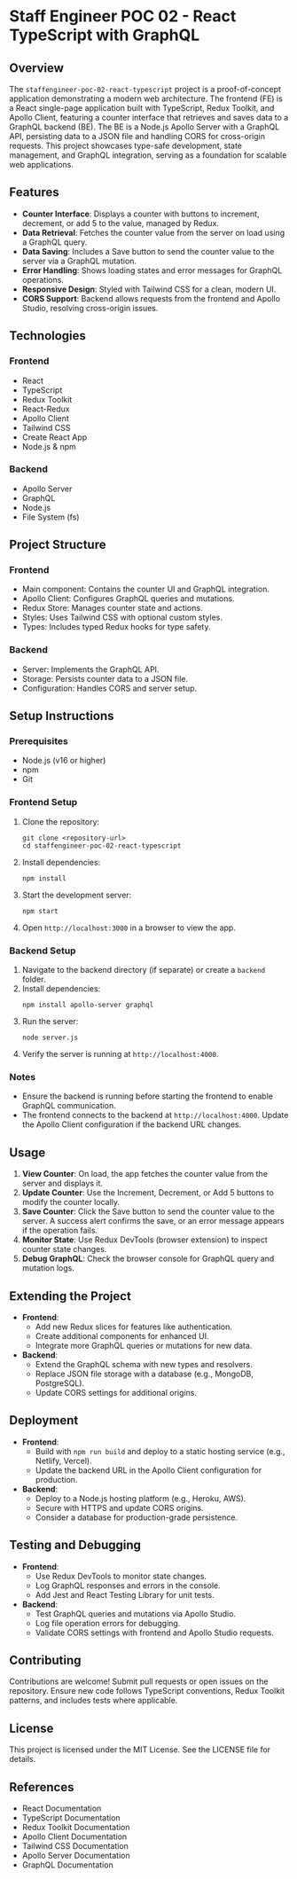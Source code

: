 # Staff Engineer POC 02 - React TypeScript with GraphQL

## Overview

The `staffengineer-poc-02-react-typescript` project is a proof-of-concept application demonstrating a modern web architecture. The frontend (FE) is a React single-page application built with TypeScript, Redux Toolkit, and Apollo Client, featuring a counter interface that retrieves and saves data to a GraphQL backend (BE). The BE is a Node.js Apollo Server with a GraphQL API, persisting data to a JSON file and handling CORS for cross-origin requests. This project showcases type-safe development, state management, and GraphQL integration, serving as a foundation for scalable web applications.

## Features

- **Counter Interface**: Displays a counter with buttons to increment, decrement, or add 5 to the value, managed by Redux.
- **Data Retrieval**: Fetches the counter value from the server on load using a GraphQL query.
- **Data Saving**: Includes a Save button to send the counter value to the server via a GraphQL mutation.
- **Error Handling**: Shows loading states and error messages for GraphQL operations.
- **Responsive Design**: Styled with Tailwind CSS for a clean, modern UI.
- **CORS Support**: Backend allows requests from the frontend and Apollo Studio, resolving cross-origin issues.

## Technologies

### Frontend

- React
- TypeScript
- Redux Toolkit
- React-Redux
- Apollo Client
- Tailwind CSS
- Create React App
- Node.js & npm

### Backend

- Apollo Server
- GraphQL
- Node.js
- File System (fs)

## Project Structure

### Frontend

- Main component: Contains the counter UI and GraphQL integration.
- Apollo Client: Configures GraphQL queries and mutations.
- Redux Store: Manages counter state and actions.
- Styles: Uses Tailwind CSS with optional custom styles.
- Types: Includes typed Redux hooks for type safety.

### Backend

- Server: Implements the GraphQL API.
- Storage: Persists counter data to a JSON file.
- Configuration: Handles CORS and server setup.

## Setup Instructions

### Prerequisites

- Node.js (v16 or higher)
- npm
- Git

### Frontend Setup

1. Clone the repository:
   ```
   git clone <repository-url>
   cd staffengineer-poc-02-react-typescript
   ```
2. Install dependencies:
   ```
   npm install
   ```
3. Start the development server:
   ```
   npm start
   ```
4. Open `http://localhost:3000` in a browser to view the app.

### Backend Setup

1. Navigate to the backend directory (if separate) or create a `backend` folder.
2. Install dependencies:
   ```
   npm install apollo-server graphql
   ```
3. Run the server:
   ```
   node server.js
   ```
4. Verify the server is running at `http://localhost:4000`.

### Notes

- Ensure the backend is running before starting the frontend to enable GraphQL communication.
- The frontend connects to the backend at `http://localhost:4000`. Update the Apollo Client configuration if the backend URL changes.

## Usage

1. **View Counter**: On load, the app fetches the counter value from the server and displays it.
2. **Update Counter**: Use the Increment, Decrement, or Add 5 buttons to modify the counter locally.
3. **Save Counter**: Click the Save button to send the counter value to the server. A success alert confirms the save, or an error message appears if the operation fails.
4. **Monitor State**: Use Redux DevTools (browser extension) to inspect counter state changes.
5. **Debug GraphQL**: Check the browser console for GraphQL query and mutation logs.

## Extending the Project

- **Frontend**:
  - Add new Redux slices for features like authentication.
  - Create additional components for enhanced UI.
  - Integrate more GraphQL queries or mutations for new data.
- **Backend**:
  - Extend the GraphQL schema with new types and resolvers.
  - Replace JSON file storage with a database (e.g., MongoDB, PostgreSQL).
  - Update CORS settings for additional origins.

## Deployment

- **Frontend**:
  - Build with `npm run build` and deploy to a static hosting service (e.g., Netlify, Vercel).
  - Update the backend URL in the Apollo Client configuration for production.
- **Backend**:
  - Deploy to a Node.js hosting platform (e.g., Heroku, AWS).
  - Secure with HTTPS and update CORS origins.
  - Consider a database for production-grade persistence.

## Testing and Debugging

- **Frontend**:
  - Use Redux DevTools to monitor state changes.
  - Log GraphQL responses and errors in the console.
  - Add Jest and React Testing Library for unit tests.
- **Backend**:
  - Test GraphQL queries and mutations via Apollo Studio.
  - Log file operation errors for debugging.
  - Validate CORS settings with frontend and Apollo Studio requests.

## Contributing

Contributions are welcome! Submit pull requests or open issues on the repository. Ensure new code follows TypeScript conventions, Redux Toolkit patterns, and includes tests where applicable.

## License

This project is licensed under the MIT License. See the LICENSE file for details.

## References

- React Documentation
- TypeScript Documentation
- Redux Toolkit Documentation
- Apollo Client Documentation
- Tailwind CSS Documentation
- Apollo Server Documentation
- GraphQL Documentation
